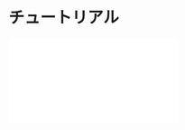 # チュートリアル

<div class="slide1440x839"><iframe src="{{ site.github.gslide_tutorial_url }}" frameborder="0" allowfullscreen="true" mozallowfullscreen="true" webkitallowfullscreen="true"></iframe></div>

